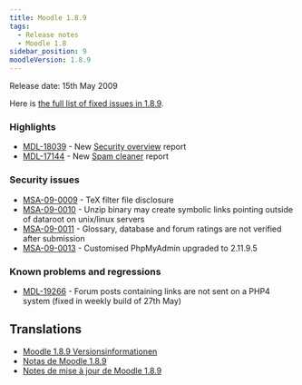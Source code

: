```yaml
---
title: Moodle 1.8.9
tags:
  - Release notes
  - Moodle 1.8
sidebar_position: 9
moodleVersion: 1.8.9
---
```

Release date: 15th May 2009

Here is [the full list of fixed issues in 1.8.9](http://tracker.moodle.org/browse/MDL/fixforversion/10322).

### Highlights

- [MDL-18039](https://tracker.moodle.org/browse/MDL-18039) - New [Security overview](https://docs.moodle.org/en/Security_overview) report
- [MDL-17144](https://tracker.moodle.org/browse/MDL-17144) - New [Spam cleaner](https://docs.moodle.org/en/Spam_cleaner) report

### Security issues

- [MSA-09-0009](http://moodle.org/mod/forum/discuss.php?d=121039) - TeX filter file disclosure
- [MSA-09-0010](http://moodle.org/mod/forum/discuss.php?d=123855) - Unzip binary may create symbolic links pointing outside of dataroot on unix/linux servers
- [MSA-09-0011](http://moodle.org/mod/forum/discuss.php?d=123856) - Glossary, database and forum ratings are not verified after submission
- [MSA-09-0013](http://moodle.org/mod/forum/discuss.php?d=123860) - Customised PhpMyAdmin upgraded to 2.11.9.5

### Known problems and regressions

- [MDL-19266](https://tracker.moodle.org/browse/MDL-19266) - Forum posts containing links are not sent on a PHP4 system  (fixed in weekly build of 27th May)

## Translations

- [Moodle 1.8.9 Versionsinformationen](https://docs.moodle.org/de/Moodle_1.8.9_Versionsinformationen)
- [Notas de Moodle 1.8.9](https://docs.moodle.org/es/Notas_de_Moodle_1.8.9)
- [Notes de mise à jour de Moodle 1.8.9](https://docs.moodle.org/fr/Notes_de_mise_à_jour_de_Moodle_1.8.9)
